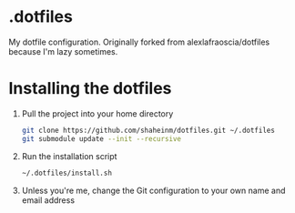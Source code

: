 .dotfiles
=========

My dotfile configuration. Originally forked from alexlafraoscia/dotfiles because I'm lazy sometimes.

# Installing the dotfiles

1. Pull the project into your home directory
   ```bash
   git clone https://github.com/shaheinm/dotfiles.git ~/.dotfiles
   git submodule update --init --recursive
   ```

2. Run the installation script
   ```bash
   ~/.dotfiles/install.sh
   ```

3. Unless you're me, change the Git configuration to your own name and email address
